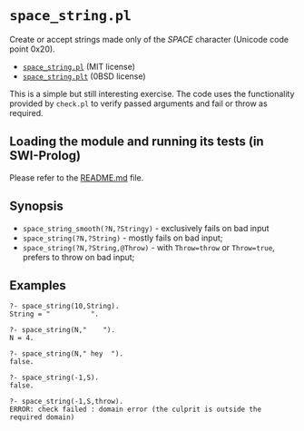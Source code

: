 # `space_string.pl`

Create or accept strings made only of the _SPACE_ character (Unicode code point 0x20).

- [`space_string.pl`](space_string.pl) (MIT license)
- [`space_string.plt`](space_string.plt) (0BSD license)

This is a simple but still interesting exercise. The code uses the
functionality provided by `check.pl` to verify passed arguments and
fail or throw as required.

## Loading the module and running its tests (in SWI-Prolog)

Please refer to the [README.md](README.md) file.

## Synopsis

- `space_string_smooth(?N,?Stringy)` - exclusively fails on bad input
- `space_string(?N,?String)` - mostly fails on bad input;
- `space_string(?N,?String,@Throw)` - with `Throw=throw` or `Throw=true`, prefers to throw on bad input;

## Examples

```
?- space_string(10,String).
String = "          ".

?- space_string(N,"    ").
N = 4.

?- space_string(N," hey  ").
false.

?- space_string(-1,S).
false.

?- space_string(-1,S,throw).
ERROR: check failed : domain error (the culprit is outside the required domain)
```
